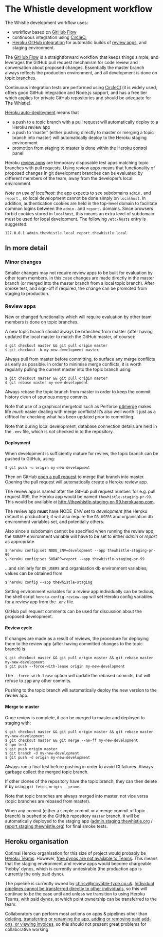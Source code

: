 The Whistle development workflow
================================

The Whistle development workflow uses:

- workflow based on [GitHub Flow](https://guides.github.com/introduction/flow/)
- continuous integration using [CircleCI](https://circleci.com/)
- [Heroku GitHub integration](https://devcenter.heroku.com/articles/github-integration) for automatic
  builds of [review apps](https://devcenter.heroku.com/articles/github-integration-review-apps),
  and staging environment.

The [GitHub Flow](https://guides.github.com/introduction/flow/) is a straightforward workflow that
keeps things simple, and leverages the GitHub pull request mechanism for code review and conversation
about proposed changes. Essentially the master branch always reflects the production environment,
and all development is done on topic branches.

Continuous integration tests are performed using [CircleCI](https://circleci.com/) (it is widely used,
offers good GitHub integration and Node.js support, and has a free tier which applies for private
GitHub repositories and should be adequate for The Whistle).

[Heroku auto-deployment](https://devcenter.heroku.com/articles/github-integration#automatic-deploys)
means that 
- a push to a topic branch with a pull request will automatically deploy to a Heroku review app
- a push to ‘master’ (either pushing directly to master or merging a topic branch into master) will 
  automatically deploy to the Heroku staging environment
- promotion from staging to master is done within the Heroku control panel

Heroku [review apps](https://devcenter.heroku.com/articles/github-integration-review-apps) are 
temporary disposable test apps matching topic branches with pull requests. Using review apps means
that functionality of proposed changes in git development branches can be evaluated by different
members of the team, away from the developer’s local environment.

*Note on use of localhost*: the app expects to see subdomains `admin.` and `report.`, so local
development cannot be done simply on `localhost`. In addition, authentication cookies are held in
the top-level domain to facilitate common logins between the `admin.` and `report.` domains. Since
browsers forbid cookies stored in `localhost`, this means an extra level of subdomain must be used
for local development. The following `/etc/hosts` entry is suggested:

    127.0.0.1 admin.thewhistle.local report.thewhistle.local


In more detail
--------------

### Minor changes

Smaller changes may not require review apps to be built for evaluation by other team members. In
this case changes are made directly in the master branch (or merged into the master branch from a
local topic branch). After smoke test, and sign-off if required, the change can be promoted from
staging to production.

### Review apps

New or changed functionality which will require evaluation by other team members is done on topic 
branches.

A new topic branch should always be branched from master (after having updated the local master to
match the GitHub master, of course):

    $ git checkout master && git pull origin master
    $ git checkout -b my-new-development master

Always pull from master before committing, to surface any merge conflicts as early as possible.
In order to minimise merge conflicts, it is worth regularly pulling the current master into the
topic branch using

    $ git checkout master && git pull origin master
    $ git rebase master my-new-development

Always rebase the topic branch from master in order to keep the commit history clean of spurious 
merge commits.

Note that use of a graphical mergetool such as Perforce
[p4merge](https://www.perforce.com/products/helix-apps/merge-diff-tool-p4merge) makes life _much_
easier dealing with merge conflicts! It’s also well worth it just as a difftool for checking what
has been updated prior to committing.

Note that during local development, database connection details are held in the `.env` file, which
is _not_ checked in to the repository.

#### Deployment

When development is sufficiently mature for review, the topic branch can be pushed to GitHub, using:

    $ git push -u origin my-new-development

Then on GitHub [open a pull request](https://help.github.com/articles/creating-a-pull-request/) to
merge that branch into master. Opening the pull request will automatically create a Heroku review 
app.

The review app is named after the GitHub pull request number: for e.g. pull request #99, the Heroku
app would be named `thewhistle-staging-pr-99`. This would be available at
http://thewhistle-staging-pr-99.herokuapp.com.

The review app **must** have NODE_ENV set to _development_ (the Heroku default is production); it
will also require the `DB_USERS` and organisation db environment variables set, and potentially
others.

Also since a subdomain cannot be specified when running the review app, the `SUBAPP` environment
variable will have to be set to either _admin_ or _report_ as appropriate.

    $ heroku config:set NODE_ENV=development --app thewhistle-staging-pr-99
    $ heroku config:set SUBAPP=report --app thewhistle-staging-pr-99

...and similarly for `DB_USERS` and organisation db environment variables; values can be obtained
from

    $ heroku config --app thewhistle-staging

Setting environment variables for a review app individually can be tedious; the shell script
`heroku-config-review-app` will set Heroku config variables for a review app from the `.env` file.

GitHub pull request comments can be used for discussion about the proposed development.

#### Review cycle

If changes are made as a result of reviews, the procedure for deploying them to the review app
(after having committed changes to the topic branch) is

    $ git checkout master && git pull origin master && git rebase master my-new-development
    $ git push --force-with-lease origin my-new-development

The `--force-with-lease` option will update the rebased commits, but will refuse to zap any other 
commits.

Pushing to the topic branch will automatically deploy the new version to the review app.

#### Merge to master

Once review is complete, it can be merged to  master and deployed to staging with:

    $ git checkout master && git pull origin master && git rebase master my-new-development
    $ git checkout master && git merge --no-ff my-new-development
    $ npm test
    $ git push origin master
    $ git branch -d my-new-development
    $ git push -d origin my-new-development

Always run a final test before pushing in order to avoid CI failures. Always garbage collect the
merged topic branch.

If other clones of the repository have the topic branch, they can then delete it by using `git fetch
origin --prune`.

Note that topic branches are always merged into master, not vice versa (topic branches are rebased
from master).

When any commit (either a simple commit or a merge commit of topic branch) is pushed to the GitHub
repository `master` branch, it will be automatically deployed to the staging app
([admin.staging.thewhistle.org](http://admin.staging.thewhistle.org) /
[report.staging.thewhistle.org](http://report.staging.thewhistle.org)) for final smoke tests.


Heroku organisation
-------------------

Optimal Heroku organisation for this size of project would probably be [Heroku 
Teams](https://devcenter.heroku.com/articles/heroku-teams). However, [free dynos are not available 
to Teams](https://devcenter.heroku.com/articles/heroku-teams#pricing-and-limits). This means that 
the staging environment and review apps would become chargeable ‘hobby’ dynos, which is currently 
undesirable (the production app is currently the only paid dyno).

The pipeline is currently owned by chrisv@movable-type.co.uk. [Individual pipelines cannot be
transferred directly to other 
individuals](https://devcenter.heroku.com/articles/pipelines#pipelines-ownership-and-transfer), so
this will continue to be the case until and unless we transition to using Heroku Teams, with paid
dynos, at which point ownership can be transferred to the team.

Collaborators can perform most actions on apps & pipelines other than [deleting, transferring or 
renaming the app, adding or removing paid add-ons, or viewing 
invoices](https://devcenter.heroku.com/articles/collaborating#collaborator-permissions), so this 
should not present great problems for collaborative working.
